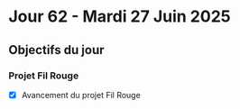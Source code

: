 # Jour 62 - Mardi 27 Juin 2025

## Objectifs du jour

### Projet Fil Rouge

- [x] Avancement du projet Fil Rouge
